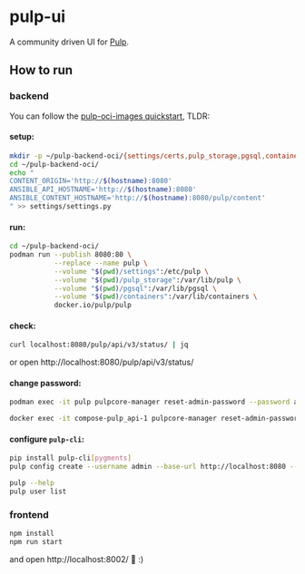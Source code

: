 # pulp-ui

A community driven UI for [Pulp](https://pulpproject.org/).

## How to run

### backend

You can follow the [pulp-oci-images quickstart](https://pulpproject.org/pulp-oci-images/docs/admin/tutorials/quickstart/),
TLDR:

#### setup:

```sh
mkdir -p ~/pulp-backend-oci/{settings/certs,pulp_storage,pgsql,containers}
cd ~/pulp-backend-oci/
echo "
CONTENT_ORIGIN='http://$(hostname):8080'
ANSIBLE_API_HOSTNAME='http://$(hostname):8080'
ANSIBLE_CONTENT_HOSTNAME='http://$(hostname):8080/pulp/content'
" >> settings/settings.py
```

#### run:

```sh
cd ~/pulp-backend-oci/
podman run --publish 8080:80 \
           --replace --name pulp \
           --volume "$(pwd)/settings":/etc/pulp \
           --volume "$(pwd)/pulp_storage":/var/lib/pulp \
           --volume "$(pwd)/pgsql":/var/lib/pgsql \
           --volume "$(pwd)/containers":/var/lib/containers \
           docker.io/pulp/pulp
```

#### check:

```sh
curl localhost:8080/pulp/api/v3/status/ | jq
```

or open http://localhost:8080/pulp/api/v3/status/

#### change password:

```sh
podman exec -it pulp pulpcore-manager reset-admin-password --password admin
```
```sh
docker exec -it compose-pulp_api-1 pulpcore-manager reset-admin-password --password admin
```

#### configure `pulp-cli`:

```sh
pip install pulp-cli[pygments]
pulp config create --username admin --base-url http://localhost:8080 --password admin

pulp --help
pulp user list
```

### frontend

```sh
npm install
npm run start
```

and open http://localhost:8002/ :tada: :)
